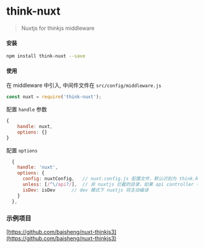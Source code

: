 # think-nuxt

> Nuxtjs for thinkjs middleware

#### 安装

```bash
npm install think-nuxt --save
```

#### 使用

在 middleware 中引入, 中间件文件在 `src/config/middleware.js`

```javascript
const nuxt = require('think-nuxt');
```

配置 `handle` 参数

```javascript
{
    handle: nuxt,
    options: {}
}
```

配置 `options` 

```javascript
  {
    handle: 'nuxt',
    options: {
      config: nuxtConfig, 	// nuxt.config.js 配置文件，默认识别为 think.ROOT_PATH/nuxt.config.js
      unless: [/^\/api?/],	// 非 nuxtjs 拦截的目录，如果 api controller 等
      isDev: isDev		// dev 模式下 nuxtjs 将主动编译
    }
  },
```

### 示例项目
[https://github.com/baisheng/nuxt-thinkjs3](https://github.com/baisheng/nuxt-thinkjs3)

